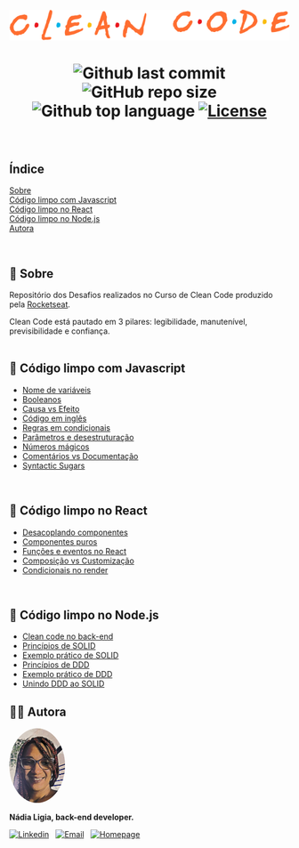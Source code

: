 <div align="center">
  
  ![Clean code](.github/logo.png)
</div>

<h1  align="center">

![Github last commit](https://img.shields.io/github/last-commit/nlnadialigia/clean-code?color=FF6E31&style=plastic)
![GitHub repo size](https://img.shields.io/github/repo-size/nlnadialigia/clean-code?color=ff6e31&style=plastic)
![Github top language](https://img.shields.io/github/languages/top/nlnadialigia/clean-code?color=FF6E31)
[![License](https://img.shields.io/github/license/nlnadialigia/clean-code?color=FF6E31&logoColor=FF6E31&style=plastic)](./LICENSE)
</h1><br>


## Índice
[Sobre](#id01)  
[Código limpo com Javascript](#id02)  
[Código limpo no React](#id03)  
[Código limpo no Node.js](#id04)  
[Autora](#id99)

<br>

<div id="id01"></div>

## 📌 Sobre 

Repositório dos Desafios realizados no Curso de Clean Code produzido pela [Rocketseat](https://www.rocketseat.com.br/).  

Clean Code está pautado em 3 pilares: legibilidade, manutenível, previsibilidade e confiança.  
<br>

<div id="id02"></div>

## 📌 Código limpo com Javascript
- [Nome de variáveis](./docs/javascript.md#id2)  
- [Booleanos](./docs/javascript.md#id3)  
- [Causa vs Efeito](./docs/javascript.md#id04)   
- [Código em inglês](./docs/javascript.md#id05)   
- [Regras em condicionais](./docs/javascript.md#id06)   
- [Parâmetros e desestruturação](./docs/javascript.md#id07)   
- [Números mágicos](./docs/javascript.md#id08)   
- [Comentários vs Documentação](./docs/javascript.md#id09)   
- [Syntactic Sugars](./docs/javascript.md#id10)  
<br>

<div id="id03"></div>

## 📌 Código limpo no React
- [Desacoplando componentes](./docs/react.md#id01)  
- [Componentes puros](./docs/react.md#id02)  
- [Funções e eventos no React](./docs/react.md#id03)  
- [Composição vs Customização](./docs/react.md#id04)  
- [Condicionais no render](./docs/react.md#id05)  
<br>

<div id="id03"></div>

## 📌 Código limpo no Node.js
- [Clean code no back-end](./docs/node.md#id01)  
- [Princípios de SOLID](./docs/node.md#id02)  
- [Exemplo prático de SOLID](./docs/node.md#id03)  
- [Princípios de DDD](./docs/node.md#id04)  
- [Exemplo prático de DDD](./docs/node.md#id05)  
- [Unindo DDD ao SOLID](./docs/node.md#id06)   

<div id="id99"></div>

## 👩‍💼 Autora
<img src=".github/picture.png" width="100px;" alt="Picture"/>
<p><b>Nádia Ligia, back-end developer.</b></p>

[![Linkedin](https://img.shields.io/badge/-Linkedin-FF6E31?style=plastic&logo=Linkedin&]logoColor=white&link=https://www.linkedin.com/in/nlnadialigia/)](https://www.linkedin.com/in/nlnadialigia)&nbsp;&nbsp;
[![Email](https://img.shields.io/badge/-Email-FF6E31?style=plastic&logo=Gmail&logoColor=white&link=mailto:nlnadialigia@gmail.com)](mailto:nlnadialigia@gmail.com)&nbsp;&nbsp;
[![Homepage](https://img.shields.io/badge/-Homepage-FF6E31?style=plastic)](https://www.nlnadialigia.com)